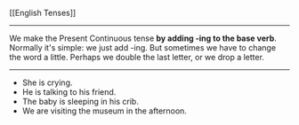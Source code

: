 [[English Tenses]]

---


We make the Present Continuous tense **by adding -ing to the base verb**. Normally it's simple: we just add -ing. But sometimes we have to change the word a little. Perhaps we double the last letter, or we drop a letter.

---

-   She is crying.
-   He is talking to his friend.
-   The baby is sleeping in his crib.
-   We are visiting the museum in the afternoon.